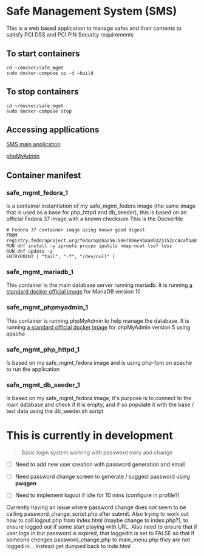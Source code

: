 # Safe Management System (SMS)
This is a web based application to manage safes and their contents to satisfy PCI DSS and PCI PIN Security requirements

## To start containers
```
cd ~/docker/safe_mgmt
sudo docker-compose up -d –build
```
## To stop containers
``` 
cd ~/docker/safe_mgmt
sudo docker-compose stop 
```
## Accessing appllications
[SMS main application](http://127.0.0.1:8080)

[phpMyAdmin](http://127.0.0.1:8081)
## Container manifest
### safe_mgmt_fedora_1
Is a container instantiation of my safe_mgmt_fedora image (the same image that is used as a base for php_httpd and db_seeder), this is based on an official Fedora 37 image with a known checksum
This is the Dockerfile
```
# Fedora 37 container image using known good digest
FROM registry.fedoraproject.org/fedora@sha256:50e70b6e9baa89323352cc4caf5a072dd2f613af35390c95308a315c2075b6cf
RUN dnf install -y iproute procps iputils nmap-ncat lsof less
RUN dnf update -y 
ENTRYPOINT [ "tail", "-f", "/dev/null" ]
```
### safe_mgmt_mariadb_1
This container is the main database server running mariadb. It is running [a standard docker official image](https://github.com/MariaDB/mariadb-docker/blob/6a881f0800e0771afd9a291cb28b5ffef4322121/10.10/Dockerfile) for MariaDB version 10
### safe_mgmt_phpmyadmin_1
This container is running phpMyAdmin to help manage the database. It is running [a standard official docker image](https://github.com/phpmyadmin/docker/blob/b936b8ebd118cddaab53da31266dc016d70b43fe/apache/Dockerfile) for phpMyAdmin version 5 using apache
### safe_mgmt_php_httpd_1
Is based on my safe_mgmt_fedora image and is using php-fpm on apache to run the application
### safe_mgmt_db_seeder_1
Is based on my safe_mgmt_fedora image, it's purpose is to connect to the main database and check if it is empty, and if so populate it with the base / test data using the db_seeder.sh script




# This is currently in development

>Basic login system working with password exiry and change  
- [ ] Need to add new user creation with password generation and email  
- [ ] Need password change screen to generate / suggest password using **pwqgen**  
- [ ] Need to implement logout if idle for 10 mins (configure in profile?) 


Currently having an issue where password change does not seem to be calling password_change_script.php after submit.
Also trying to work out how to call logout.php from index.html (maybe change to index.php?), to ensure logged out if some start playing with URL.
Also need to ensure that if user logs in but password is expired, that loggedin is set to FALSE so that if someone
chenges password_change.php to main_menu.php they are not logged in .. instead get dumped back to inde.html
